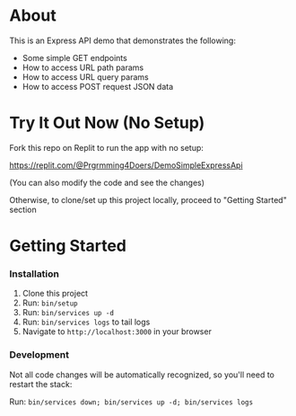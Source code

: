 # About

This is an Express API demo that demonstrates the following:
- Some simple GET endpoints
- How to access URL path params
- How to access URL query params
- How to access POST request JSON data

# Try It Out Now (No Setup)

Fork this repo on Replit to run the app with no setup:

https://replit.com/@Prgrmming4Doers/DemoSimpleExpressApi

(You can also modify the code and see the changes)

Otherwise, to clone/set up this project locally, proceed to "Getting Started" section

# Getting Started

### Installation

1. Clone this project
1. Run: `bin/setup`
1. Run: `bin/services up -d`
1. Run: `bin/services logs` to tail logs
1. Navigate to `http://localhost:3000` in your browser

### Development

Not all code changes will be automatically recognized, so you'll need to restart the stack:

Run: `bin/services down; bin/services up -d; bin/services logs`

